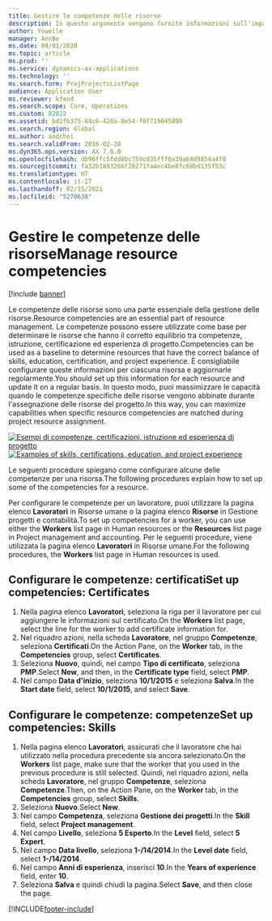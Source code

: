 ```yaml
---
title: Gestire le competenze delle risorse
description: In questo argomento vengono fornite informazioni sull'impostazione delle competenze per le risorse di progetto.
author: Yowelle
manager: AnnBe
ms.date: 09/01/2020
ms.topic: article
ms.prod: ''
ms.service: dynamics-ax-applications
ms.technology: ''
ms.search.form: ProjProjectsListPage
audience: Application User
ms.reviewer: kfend
ms.search.scope: Core, Operations
ms.custom: 82022
ms.assetid: bd2fb375-84c6-428a-8e54-f0f719045898
ms.search.region: Global
ms.author: andchoi
ms.search.validFrom: 2016-02-28
ms.dyn365.ops.version: AX 7.0.0
ms.openlocfilehash: db96ffc5fdd6bc759cd35fff0a39a64d9854a4f0
ms.sourcegitcommit: fa32b1893286f20271fa4ec4be8fc68bd135f53c
ms.translationtype: HT
ms.contentlocale: it-IT
ms.lasthandoff: 02/15/2021
ms.locfileid: "5270638"
---
```

# <a name="manage-resource-competencies"></a><span data-ttu-id="0f3ab-103">Gestire le competenze delle risorse</span><span class="sxs-lookup"><span data-stu-id="0f3ab-103">Manage resource competencies</span></span>

[!include [banner](../includes/banner.md)]

<span data-ttu-id="0f3ab-104">Le competenze delle risorse sono una parte essenziale della gestione delle risorse.</span><span class="sxs-lookup"><span data-stu-id="0f3ab-104">Resource competencies are an essential part of resource management.</span></span> <span data-ttu-id="0f3ab-105">Le competenze possono essere utilizzate come base per determinare le risorse che hanno il corretto equilibrio tra competenze, istruzione, certificazione ed esperienza di progetto.</span><span class="sxs-lookup"><span data-stu-id="0f3ab-105">Competencies can be used as a baseline to determine resources that have the correct balance of skills, education, certification, and project experience.</span></span> <span data-ttu-id="0f3ab-106">È consigliabile configurare queste informazioni per ciascuna risorsa e aggiornarle regolarmente.</span><span class="sxs-lookup"><span data-stu-id="0f3ab-106">You should set up this information for each resource and update it on a regular basis.</span></span> <span data-ttu-id="0f3ab-107">In questo modo, puoi massimizzare le capacità quando le competenze specifiche delle risorse vengono abbinate durante l'assegnazione delle risorse del progetto.</span><span class="sxs-lookup"><span data-stu-id="0f3ab-107">In this way, you can maximize capabilities when specific resource competencies are matched during project resource assignment.</span></span>

<span data-ttu-id="0f3ab-108">[![Esempi di competenze, certificazioni, istruzione ed esperienza di progetto](./media/projectresourcing06-1024x383.jpg)](./media/projectresourcing06.jpg)</span><span class="sxs-lookup"><span data-stu-id="0f3ab-108">[![Examples of skills, certifications, education, and project experience](./media/projectresourcing06-1024x383.jpg)](./media/projectresourcing06.jpg)</span></span>

<span data-ttu-id="0f3ab-109">Le seguenti procedure spiegano come configurare alcune delle competenze per una risorsa.</span><span class="sxs-lookup"><span data-stu-id="0f3ab-109">The following procedures explain how to set up some of the competencies for a resource.</span></span>

<span data-ttu-id="0f3ab-110">Per configurare le competenze per un lavoratore, puoi utilizzare la pagina elenco **Lavoratori** in Risorse umane o la pagina elenco **Risorse** in Gestione progetti e contabilità.</span><span class="sxs-lookup"><span data-stu-id="0f3ab-110">To set up competencies for a worker, you can use either the **Workers** list page in Human resources or the **Resources** list page in Project management and accounting.</span></span> <span data-ttu-id="0f3ab-111">Per le seguenti procedure, viene utilizzata la pagina elenco **Lavoratori** in Risorse umane.</span><span class="sxs-lookup"><span data-stu-id="0f3ab-111">For the following procedures, the **Workers** list page in Human resources is used.</span></span>

## <a name="set-up-competencies-certificates"></a><span data-ttu-id="0f3ab-112">Configurare le competenze: certificati</span><span class="sxs-lookup"><span data-stu-id="0f3ab-112">Set up competencies: Certificates</span></span>

1. <span data-ttu-id="0f3ab-113">Nella pagina elenco **Lavoratori**, seleziona la riga per il lavoratore per cui aggiungere le informazioni sul certificato.</span><span class="sxs-lookup"><span data-stu-id="0f3ab-113">On the **Workers** list page, select the line for the worker to add certificate information for.</span></span>
2. <span data-ttu-id="0f3ab-114">Nel riquadro azioni, nella scheda **Lavoratore**, nel gruppo **Competenze**, seleziona **Certificati**.</span><span class="sxs-lookup"><span data-stu-id="0f3ab-114">On the Action Pane, on the **Worker** tab, in the **Competencies** group, select **Certificates**.</span></span>
3. <span data-ttu-id="0f3ab-115">Seleziona **Nuovo**, quindi, nel campo **Tipo di certificato**, seleziona **PMP**.</span><span class="sxs-lookup"><span data-stu-id="0f3ab-115">Select **New**, and then, in the **Certificate type** field, select **PMP**.</span></span>
4. <span data-ttu-id="0f3ab-116">Nel campo **Data d'inizio**, seleziona **10/1/2015** e seleziona **Salva**.</span><span class="sxs-lookup"><span data-stu-id="0f3ab-116">In the **Start date** field, select **10/1/2015**, and select **Save**.</span></span>

## <a name="set-up-competencies-skills"></a><span data-ttu-id="0f3ab-117">Configurare le competenze: competenze</span><span class="sxs-lookup"><span data-stu-id="0f3ab-117">Set up competencies: Skills</span></span>

1. <span data-ttu-id="0f3ab-118">Nella pagina elenco **Lavoratori**, assicurati che il lavoratore che hai utilizzato nella procedura precedente sia ancora selezionato.</span><span class="sxs-lookup"><span data-stu-id="0f3ab-118">On the **Workers** list page, make sure that the worker that you used in the previous procedure is still selected.</span></span> <span data-ttu-id="0f3ab-119">Quindi, nel riquadro azioni, nella scheda **Lavoratore**, nel gruppo **Competenze**, seleziona **Competenze**.</span><span class="sxs-lookup"><span data-stu-id="0f3ab-119">Then, on the Action Pane, on the **Worker** tab, in the **Competencies** group, select **Skills**.</span></span>
2. <span data-ttu-id="0f3ab-120">Seleziona **Nuovo**.</span><span class="sxs-lookup"><span data-stu-id="0f3ab-120">Select **New**.</span></span>
3. <span data-ttu-id="0f3ab-121">Nel campo **Competenza**, seleziona **Gestione dei progetti**.</span><span class="sxs-lookup"><span data-stu-id="0f3ab-121">In the **Skill** field, select **Project management**.</span></span>
4. <span data-ttu-id="0f3ab-122">Nel campo **Livello**, seleziona **5 Esperto**.</span><span class="sxs-lookup"><span data-stu-id="0f3ab-122">In the **Level** field, select **5 Expert**.</span></span>
5. <span data-ttu-id="0f3ab-123">Nel campo **Data livello**, seleziona **1-/14/2014**.</span><span class="sxs-lookup"><span data-stu-id="0f3ab-123">In the **Level date** field, select **1-/14/2014**.</span></span>
6. <span data-ttu-id="0f3ab-124">Nel campo **Anni di esperienza**, inserisci **10**.</span><span class="sxs-lookup"><span data-stu-id="0f3ab-124">In the **Years of experience** field, enter **10**.</span></span>
7. <span data-ttu-id="0f3ab-125">Seleziona **Salva** e quindi chiudi la pagina.</span><span class="sxs-lookup"><span data-stu-id="0f3ab-125">Select **Save**, and then close the page.</span></span>


[!INCLUDE[footer-include](../includes/footer-banner.md)]